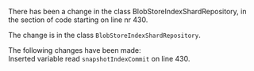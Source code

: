There has been a change in the class BlobStoreIndexShardRepository, in the section of code starting on line nr 430.
  
The change is in the class ```BlobStoreIndexShardRepository```.
  
The following changes have been made:  
Inserted variable read ```snapshotIndexCommit``` on line 430.  
